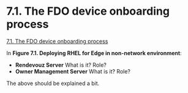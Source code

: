 # 7.1. The FDO device onboarding process

[7.1. The FDO device onboarding process](https://access.redhat.com/documentation/gu-in/red_hat_enterprise_linux/9/html/composing_installing_and_managing_rhel_for_edge_images/assembly_automatically-provisioning-and-onboarding-rhel-for-edge-devices_composing-installing-managing-rhel-for-edge-images#con_the-fdo-process-of-device-onboarding_assembly_automatically-provisioning-and-onboarding-rhel-for-edge-devices)

In **Figure 7.1. Deploying RHEL for Edge in non-network environment**:

* **Rendevouz Server** What is it? Role?
* **Owner Management Server** What is it? Role?

The above should be explained a bit.

